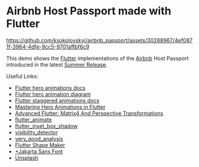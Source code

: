 # Airbnb Host Passport made with Flutter

https://github.com/ksokolovskyi/airbnb_passport/assets/30288967/4ef0871f-3964-4dfe-9cc5-9701affbf6c9

This demo shows the [Flutter](https://flutter.dev/) implementations of the [Airbnb](airbnb.com) Host Passport introduced in the latest [Summer Release](https://www.airbnb.com/release).

Useful Links:

- [Flutter hero animations docs](https://docs.flutter.dev/ui/animations/hero-animations)
- [Flutter hero animation diagram](https://flutter.github.io/assets-for-api-docs/assets/interaction/heroes.png)
- [Flutter staggered animations docs](https://docs.flutter.dev/ui/animations/staggered-animations)
- [Mastering Hero Animations in Flutter](https://medium.com/flutter-community/mastering-hero-animations-in-flutter-bc07e1bea327)
- [Advanced Flutter: Matrix4 And Perspective Transformations](https://medium.com/flutter-community/advanced-flutter-matrix4-and-perspective-transformations-a79404a0d828)
- [flutter_animate](https://pub.dev/packages/flutter_animate)
- [flutter_inset_box_shadow](https://pub.dev/packages/flutter_inset_box_shadow)
- [visibility_detector](https://pub.dev/packages/visibility_detector)
- [very_good_analysis](https://pub.dev/packages/very_good_analysis)
- [Flutter Shape Maker](https://fluttershapemaker.com/)
- [+Jakarta Sans Font](https://tokotype.github.io/plusjakarta-sans/)
- [Unsplash](https://unsplash.com/)
